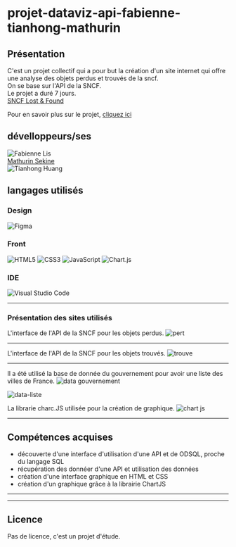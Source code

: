 # projet-dataviz-api-fabienne-tianhong-mathurin

## Présentation

C'est un projet collectif qui a pour but la création d'un site internet qui offre une analyse des objets perdus et trouvés de la sncf.  
On se base sur l'API de la SNCF.  
Le projet a duré 7 jours.  
[SNCF Lost & Found](https://dataviz-sncf-ada.vercel.app/)

Pour en savoir plus sur le projet, [cliquez ici](https://www.mathurinsekine.fr/fr/projects/dataviz)

## dévelloppeurs/ses
  
![Fabienne Lis](https://github.com/FabienneLIS)  
[Mathurin Sekine](https://www.mathurinsekine.fr/fr)   
![Tianhong Huang](https://github.com/Tianhong258)

## langages utilisés

### Design  
![Figma](https://img.shields.io/badge/figma-%23F24E1E.svg?style=for-the-badge&logo=figma&logoColor=white)

### Front  
![HTML5](https://img.shields.io/badge/html5-%23E34F26.svg?style=for-the-badge&logo=html5&logoColor=white)
![CSS3](https://img.shields.io/badge/css3-%231572B6.svg?style=for-the-badge&logo=css3&logoColor=white)
![JavaScript](https://img.shields.io/badge/javascript-%23323330.svg?style=for-the-badge&logo=javascript&logoColor=%23F7DF1E)
![Chart.js](https://img.shields.io/badge/chart.js-F5788D.svg?style=for-the-badge&logo=chart.js&logoColor=white)

### IDE  
![Visual Studio Code](https://img.shields.io/badge/Visual%20Studio%20Code-0078d7.svg?style=for-the-badge&logo=visual-studio-code&logoColor=white)

----
### Présentation des sites utilisés  


L'interface de l'API de la SNCF pour les objets perdus.
![pert](https://github.com/adatechschool/projet-dataviz-api-fabienne-tianhong-mathurin/assets/146751373/af7ef573-b0e5-470a-b23c-4b1c7ca05a1b)

----
L'interface de l'API de la SNCF pour les objets trouvés.
![trouve](https://github.com/adatechschool/projet-dataviz-api-fabienne-tianhong-mathurin/assets/146751373/f6f451b6-9b77-4b24-981e-8ff808685522)

----
Il a été utilisé la base de donnée du gouvernement pour avoir une liste des villes de France.
![data gouvernement](https://github.com/adatechschool/projet-dataviz-api-fabienne-tianhong-mathurin/assets/146751373/919b3675-8004-403f-b119-5b9f8276df3e)

![data-liste](https://github.com/adatechschool/projet-dataviz-api-fabienne-tianhong-mathurin/assets/146751373/c93e5bcb-ee2a-4c12-ab74-8c16ce02a8d7)

La librarie charc.JS utilisée pour la création de graphique.
![chart js](https://github.com/adatechschool/projet-dataviz-api-fabienne-tianhong-mathurin/assets/1467513/06d0ce96-88b0-4489-8808-9c051906b5d0)


----
## Compétences acquises
- découverte d'une interface d'utilisation d'une API et de ODSQL, proche du langage SQL
- récupération des donnéer d'une API  et utilisation des données
- création d'une interface graphique en HTML et CSS
- création d'un graphique grâce à la librairie ChartJS

----
----
## Licence
Pas de licence, c'est un projet d'étude.
